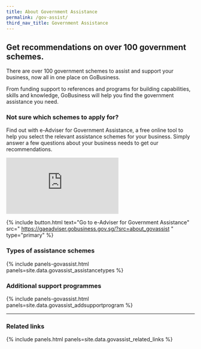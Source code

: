 ```yaml
---
title: About Government Assistance
permalink: /gov-assist/
third_nav_title: Government Assistance
---
```


## Get recommendations on over 100 government schemes.

There are over 100 government schemes to assist and support your business, now all in one place on GoBusiness.

From funding support to references and programs for building capabilities, skills and knowledge, GoBusiness will help you find the government assistance you need.

### Not sure which schemes to apply for?

Find out with e-Adviser for Government Assistance, a free online tool to help you select the relevant assistance schemes for your business. Simply answer a few questions about your business needs to get our recommendations.

<p>
<div class="bp-youtube">
  <iframe src="https://www.youtube.com/embed/9-U_83QxBBc" frameborder="0" allow="autoplay; encrypted-media" allowfullscreen>  </iframe>
</div>
</p>

{% include button.html text="Go to e-Adviser for Government Assistance" src="
https://gaeadviser.gobusiness.gov.sg/?src=about_govassist
" type="primary" %}

### Types of assistance schemes

{% include panels-govassist.html panels=site.data.govassist_assistancetypes %}

### Additional support programmes

{% include panels-govassist.html panels=site.data.govassist_addsupportprogram %}

---

### Related links

{% include panels.html panels=site.data.govassist_related_links %}

<script src="/jquery/jquery.min.js"></script>
<script src="/jquery/bp-menu-new-tab.js"></script>
